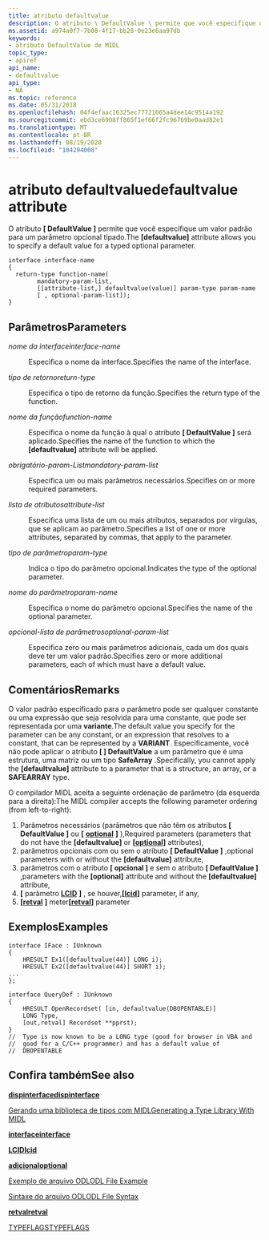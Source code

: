 ```yaml
---
title: atributo defaultvalue
description: O atributo \ DefaultValue \ permite que você especifique um valor padrão para um parâmetro opcional tipado.
ms.assetid: a974a0f7-7b08-4f17-bb28-0e23e6aa97db
keywords:
- atributo DefaultValue de MIDL
topic_type:
- apiref
api_name:
- defaultvalue
api_type:
- NA
ms.topic: reference
ms.date: 05/31/2018
ms.openlocfilehash: 04f4efaac16325ec77721665a4dee14c9514a192
ms.sourcegitcommit: ebd3ce6908ff865f1ef66f2fc96769be0aad82e1
ms.translationtype: MT
ms.contentlocale: pt-BR
ms.lasthandoff: 08/19/2020
ms.locfileid: "104294008"
---
```

# <a name="defaultvalue-attribute"></a><span data-ttu-id="1dee5-104">atributo defaultvalue</span><span class="sxs-lookup"><span data-stu-id="1dee5-104">defaultvalue attribute</span></span>

<span data-ttu-id="1dee5-105">O atributo **\[ DefaultValue \]** permite que você especifique um valor padrão para um parâmetro opcional tipado.</span><span class="sxs-lookup"><span data-stu-id="1dee5-105">The **\[defaultvalue\]** attribute allows you to specify a default value for a typed optional parameter.</span></span>

``` syntax
interface interface-name
{
  return-type function-name(
        mandatory-param-list, 
        [[attribute-list,] defaultvalue(value)] param-type param-name
        [ , optional-param-list]);
}
```

## <a name="parameters"></a><span data-ttu-id="1dee5-106">Parâmetros</span><span class="sxs-lookup"><span data-stu-id="1dee5-106">Parameters</span></span>

<dl> <dt>

<span data-ttu-id="1dee5-107">*nome da interface*</span><span class="sxs-lookup"><span data-stu-id="1dee5-107">*interface-name*</span></span> 
</dt> <dd>

<span data-ttu-id="1dee5-108">Especifica o nome da interface.</span><span class="sxs-lookup"><span data-stu-id="1dee5-108">Specifies the name of the interface.</span></span>

</dd> <dt>

<span data-ttu-id="1dee5-109">*tipo de retorno*</span><span class="sxs-lookup"><span data-stu-id="1dee5-109">*return-type*</span></span> 
</dt> <dd>

<span data-ttu-id="1dee5-110">Especifica o tipo de retorno da função.</span><span class="sxs-lookup"><span data-stu-id="1dee5-110">Specifies the return type of the function.</span></span>

</dd> <dt>

<span data-ttu-id="1dee5-111">*nome da função*</span><span class="sxs-lookup"><span data-stu-id="1dee5-111">*function-name*</span></span> 
</dt> <dd>

<span data-ttu-id="1dee5-112">Especifica o nome da função à qual o atributo **\[ DefaultValue \]** será aplicado.</span><span class="sxs-lookup"><span data-stu-id="1dee5-112">Specifies the name of the function to which the **\[defaultvalue\]** attribute will be applied.</span></span>

</dd> <dt>

<span data-ttu-id="1dee5-113">*obrigatório-param-List*</span><span class="sxs-lookup"><span data-stu-id="1dee5-113">*mandatory-param-list*</span></span> 
</dt> <dd>

<span data-ttu-id="1dee5-114">Especifica um ou mais parâmetros necessários.</span><span class="sxs-lookup"><span data-stu-id="1dee5-114">Specifies on or more required parameters.</span></span>

</dd> <dt>

<span data-ttu-id="1dee5-115">*lista de atributos*</span><span class="sxs-lookup"><span data-stu-id="1dee5-115">*attribute-list*</span></span> 
</dt> <dd>

<span data-ttu-id="1dee5-116">Especifica uma lista de um ou mais atributos, separados por vírgulas, que se aplicam ao parâmetro.</span><span class="sxs-lookup"><span data-stu-id="1dee5-116">Specifies a list of one or more attributes, separated by commas, that apply to the parameter.</span></span>

</dd> <dt>

<span data-ttu-id="1dee5-117">*tipo de parâmetro*</span><span class="sxs-lookup"><span data-stu-id="1dee5-117">*param-type*</span></span> 
</dt> <dd>

<span data-ttu-id="1dee5-118">Indica o tipo do parâmetro opcional.</span><span class="sxs-lookup"><span data-stu-id="1dee5-118">Indicates the type of the optional parameter.</span></span>

</dd> <dt>

<span data-ttu-id="1dee5-119">*nome do parâmetro*</span><span class="sxs-lookup"><span data-stu-id="1dee5-119">*param-name*</span></span> 
</dt> <dd>

<span data-ttu-id="1dee5-120">Especifica o nome do parâmetro opcional.</span><span class="sxs-lookup"><span data-stu-id="1dee5-120">Specifies the name of the optional parameter.</span></span>

</dd> <dt>

<span data-ttu-id="1dee5-121">*opcional-lista de parâmetros*</span><span class="sxs-lookup"><span data-stu-id="1dee5-121">*optional-param-list*</span></span> 
</dt> <dd>

<span data-ttu-id="1dee5-122">Especifica zero ou mais parâmetros adicionais, cada um dos quais deve ter um valor padrão.</span><span class="sxs-lookup"><span data-stu-id="1dee5-122">Specifies zero or more additional parameters, each of which must have a default value.</span></span>

</dd> </dl>

## <a name="remarks"></a><span data-ttu-id="1dee5-123">Comentários</span><span class="sxs-lookup"><span data-stu-id="1dee5-123">Remarks</span></span>

<span data-ttu-id="1dee5-124">O valor padrão especificado para o parâmetro pode ser qualquer constante ou uma expressão que seja resolvida para uma constante, que pode ser representada por uma **variante**.</span><span class="sxs-lookup"><span data-stu-id="1dee5-124">The default value you specify for the parameter can be any constant, or an expression that resolves to a constant, that can be represented by a **VARIANT**.</span></span> <span data-ttu-id="1dee5-125">Especificamente, você não pode aplicar o atributo **\[ \] DefaultValue** a um parâmetro que é uma estrutura, uma matriz ou um tipo **SafeArray** .</span><span class="sxs-lookup"><span data-stu-id="1dee5-125">Specifically, you cannot apply the **\[defaultvalue\]** attribute to a parameter that is a structure, an array, or a **SAFEARRAY** type.</span></span>

<span data-ttu-id="1dee5-126">O compilador MIDL aceita a seguinte ordenação de parâmetro (da esquerda para a direita):</span><span class="sxs-lookup"><span data-stu-id="1dee5-126">The MIDL compiler accepts the following parameter ordering (from left-to-right):</span></span>

1.  <span data-ttu-id="1dee5-127">Parâmetros necessários (parâmetros que não têm os atributos **\[ DefaultValue \]** ou **\[** [**optional**](optional.md) **\]** ),</span><span class="sxs-lookup"><span data-stu-id="1dee5-127">Required parameters (parameters that do not have the **\[defaultvalue\]** or **\[**[**optional**](optional.md)**\]** attributes),</span></span>
2.  <span data-ttu-id="1dee5-128">parâmetros opcionais com ou sem o atributo **\[ DefaultValue \]** ,</span><span class="sxs-lookup"><span data-stu-id="1dee5-128">optional parameters with or without the **\[defaultvalue\]** attribute,</span></span>
3.  <span data-ttu-id="1dee5-129">parâmetros com o atributo **\[ opcional \]** e sem o atributo **\[ DefaultValue \]** ,</span><span class="sxs-lookup"><span data-stu-id="1dee5-129">parameters with the **\[optional\]** attribute and without the **\[defaultvalue\]** attribute,</span></span>
4.  <span data-ttu-id="1dee5-130">**\[** parâmetro [**LCID**](lcid.md) **\]** , se houver,</span><span class="sxs-lookup"><span data-stu-id="1dee5-130">**\[**[**lcid**](lcid.md)**\]** parameter, if any,</span></span>
5.  <span data-ttu-id="1dee5-131">**\[**[**retval**](retval.md) **\]** meter</span><span class="sxs-lookup"><span data-stu-id="1dee5-131">**\[**[**retval**](retval.md)**\]** parameter</span></span>

## <a name="examples"></a><span data-ttu-id="1dee5-132">Exemplos</span><span class="sxs-lookup"><span data-stu-id="1dee5-132">Examples</span></span>

``` syntax
interface IFace : IUnknown
{
    HRESULT Ex1([defaultvalue(44)] LONG i);
    HRESULT Ex2([defaultvalue(44)] SHORT i);
...
};

interface QueryDef : IUnknown
{
    HRESULT OpenRecordset( [in, defaultvalue(DBOPENTABLE)]
    LONG Type,
    [out,retval] Recordset **pprst);
}
//  Type is now known to be a LONG type (good for browser in VBA and
//  good for a C/C++ programmer) and has a default value of
//  DBOPENTABLE
```

## <a name="see-also"></a><span data-ttu-id="1dee5-133">Confira também</span><span class="sxs-lookup"><span data-stu-id="1dee5-133">See also</span></span>

<dl> <dt>

[<span data-ttu-id="1dee5-134">**dispinterface**</span><span class="sxs-lookup"><span data-stu-id="1dee5-134">**dispinterface**</span></span>](dispinterface.md)
</dt> <dt>

[<span data-ttu-id="1dee5-135">Gerando uma biblioteca de tipos com MIDL</span><span class="sxs-lookup"><span data-stu-id="1dee5-135">Generating a Type Library With MIDL</span></span>](generating-a-type-library-with-midl-2.md)
</dt> <dt>

[<span data-ttu-id="1dee5-136">**interface**</span><span class="sxs-lookup"><span data-stu-id="1dee5-136">**interface**</span></span>](interface.md)
</dt> <dt>

[<span data-ttu-id="1dee5-137">**LCID**</span><span class="sxs-lookup"><span data-stu-id="1dee5-137">**lcid**</span></span>](lcid.md)
</dt> <dt>

[<span data-ttu-id="1dee5-138">**adicional**</span><span class="sxs-lookup"><span data-stu-id="1dee5-138">**optional**</span></span>](optional.md)
</dt> <dt>

[<span data-ttu-id="1dee5-139">Exemplo de arquivo ODL</span><span class="sxs-lookup"><span data-stu-id="1dee5-139">ODL File Example</span></span>](/previous-versions/windows/desktop/automat/odl-file-example)
</dt> <dt>

[<span data-ttu-id="1dee5-140">Sintaxe do arquivo ODL</span><span class="sxs-lookup"><span data-stu-id="1dee5-140">ODL File Syntax</span></span>](/previous-versions/windows/desktop/automat/odl-file-syntax)
</dt> <dt>

[<span data-ttu-id="1dee5-141">**retval**</span><span class="sxs-lookup"><span data-stu-id="1dee5-141">**retval**</span></span>](retval.md)
</dt> <dt>

[<span data-ttu-id="1dee5-142">TYPEFLAGS</span><span class="sxs-lookup"><span data-stu-id="1dee5-142">TYPEFLAGS</span></span>](/windows/win32/api/oaidl/ne-oaidl-typeflags)
</dt> </dl>

 

 